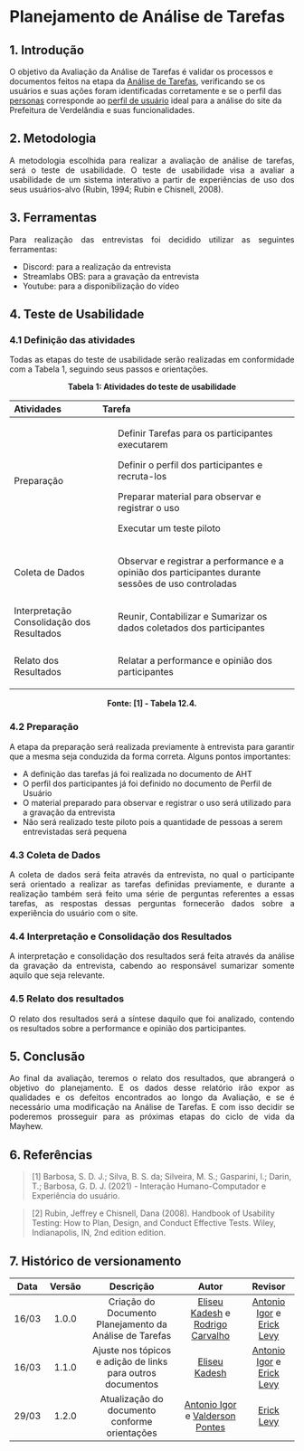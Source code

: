 # Planejamento de Análise de Tarefas

## 1. Introdução

O objetivo da Avaliação da Análise de Tarefas é validar os processos e documentos feitos na etapa da [Análise de Tarefas](../../02-Perfil-Persona-Analise/AnaliseTarefas.md), verificando se os usuários e suas ações foram identificadas corretamente e se o perfil das [personas](../../02-Perfil-Persona-Analise/Personas.md) corresponde ao [perfil de usuário](../../02-Perfil-Persona-Analise/PerfilUsuario.md) ideal para a análise do site da Prefeitura de Verdelândia e suas funcionalidades.

## 2. Metodologia

<p align="justify">
A metodologia escolhida para realizar a avaliação de análise de tarefas, será o teste de usabilidade. O teste de usabilidade visa a avaliar a usabilidade de um sistema interativo a partir de experiências de uso dos seus usuários-alvo (Rubin, 1994; Rubin e Chisnell, 2008).
</p>

## 3. Ferramentas
<p align="justify">
Para realização das entrevistas foi decidido utilizar as seguintes ferramentas:
</p>

- Discord: para a realização da entrevista
- Streamlabs OBS: para a gravação da entrevista
- Youtube: para a disponibilização do vídeo

## 4. Teste de Usabilidade

### 4.1 Definição das atividades
<p align="justify">
Todas as etapas do teste de usabilidade serão realizadas em conformidade com a Tabela 1, seguindo seus passos e orientações.
</p>

<p align="center"><b>
Tabela 1: Atividades do teste de usabilidade
</b></p>

Atividades | Tarefa
:--------- | :----
Preparação | <ul>Definir Tarefas para os participantes executarem</ul><ul>Definir o perfil dos participantes e recruta-los</ul><ul>Preparar material para observar e registrar o uso</ul><ul>Executar um teste piloto</ul>
Coleta de Dados | <ul>Observar e registrar a performance e a opinião dos participantes durante sessões de uso controladas</ul>
Interpretação<br>Consolidação dos Resultados | <ul>Reunir, Contabilizar e Sumarizar os dados coletados dos participantes</ul>
Relato dos Resultados | <ul>Relatar a performance e opinião dos participantes</ul>

<p align="center"><b>
Fonte: [1] - Tabela 12.4.
</b></p>

### 4.2 Preparação
<p align="justify">
A etapa da preparação será realizada previamente à entrevista para garantir que a mesma seja conduzida da forma correta. Alguns pontos importantes:
</p>

- A definição das tarefas já foi realizada no documento de AHT
- O perfil dos participantes já foi definido no documento de Perfil de Usuário
- O material preparado para observar e registrar o uso será utilizado para a gravação da entrevista
- Não será realizado teste piloto pois a quantidade de pessoas a serem entrevistadas será pequena

### 4.3 Coleta de Dados
<p align="justify">
A coleta de dados será feita através da entrevista, no qual o participante será orientado a realizar as tarefas definidas previamente, e durante a realização também será feito uma série de perguntas referentes a essas tarefas, as respostas dessas perguntas fornecerão dados sobre a experiência do usuário com o site.
</p>

### 4.4 Interpretação e Consolidação dos Resultados
<p align="justify">
A interpretação e consolidação dos resultados será feita através da análise da gravação da entrevista, cabendo ao responsável sumarizar somente aquilo que seja relevante.
</p>

### 4.5 Relato dos resultados
<p align="justify">
O relato dos resultados será a síntese daquilo que foi analizado, contendo os resultados sobre a performance e opinião dos participantes.
</p>

## 5. Conclusão

<p align="justify">
Ao final da avaliação, teremos o relato dos resultados, que abrangerá o objetivo do planejamento. E os dados desse relatório irão expor as qualidades e os defeitos encontrados ao longo da Avaliação, e se é necessário uma modificação na Análise de Tarefas. E com isso decidir se poderemos prosseguir para as próximas etapas do ciclo de vida da Mayhew.
</p>
 
## 6. Referências

> [1] Barbosa, S. D. J.; Silva, B. S. da; Silveira, M. S.; Gasparini, I.; Darin, T.; Barbosa, G. D. J. (2021) - Interação Humano-Computador e Experiência do usuário.

> [2] Rubin, Jeffrey e Chisnell, Dana (2008). Handbook of Usability Testing: How to Plan, Design, and Conduct Effective Tests. Wiley, Indianapolis, IN, 2nd edition edition.


## 7. Histórico de versionamento
| Data  | Versão | Descrição | Autor | Revisor |
| :--:  | :----: | :-------: | :---: | :-----: |
| 16/03 | 1.0.0 | Criação do Documento Planejamento da Análise de Tarefas | [Eliseu Kadesh](https://github.com/eliseukadesh67) e [Rodrigo Carvalho](https://github.com/Rocsantos) | [Antonio Igor](https://github.com/AntonioIgorCarvalho) e [Erick Levy](https://github.com/ErickLevy)
| 16/03 | 1.1.0 | Ajuste nos tópicos e adição de links para outros documentos | [Eliseu Kadesh](https://github.com/eliseukadesh67) | [Antonio Igor](https://github.com/AntonioIgorCarvalho) e [Erick Levy](https://github.com/ErickLevy)
| 29/03 | 1.2.0 | Atualização do documento conforme orientações | [Antonio Igor](https://github.com/AntonioIgorCarvalho) e [Valderson Pontes](https://github.com/valdersonjr) | [Erick Levy](https://github.com/ErickLevy)
